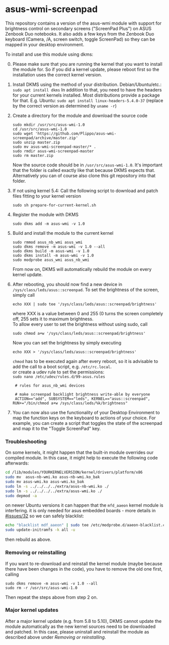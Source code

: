 # asus-wmi-screenpad
This repository contains a version of the asus-wmi module with support for brightness control on secondary screens ("ScreenPad Plus") on ASUS Zenbook Duo notebooks. It also adds a few keys from the Zenbook Duo keyboard (Camera, /A, screen switch, toggle ScreenPad) so they can be mapped in your desktop environment.

To install and use this module using dkms:

0. Please make sure that you are running the kernel that you want to install the module for. So if you did a kernel update, please reboot first so the installation uses the correct kernel version.

1. Install DKMS using the method of your distribution.
   Debian/Ubuntu/etc.: `sudo apt install dkms`
   In addition to that, you need to have the headers for your current kernels installed. Most distributions provide a package for that.
   E.g. Ubuntu: `sudo apt install linux-headers-5.4.0-37` (replace by the correct version as determined by `uname -r`)

2. Create a directory for the module and download the source code
   ```
   sudo mkdir /usr/src/asus-wmi-1.0
   cd /usr/src/asus-wmi-1.0
   sudo wget 'https://github.com/Plippo/asus-wmi-screenpad/archive/master.zip'
   sudo unzip master.zip
   sudo mv asus-wmi-screenpad-master/* .
   sudo rmdir asus-wmi-screenpad-master
   sudo rm master.zip
   ```
   Now the source code should be in `/usr/src/asus-wmi-1.0`. It's important that the folder is called exactly like that because DKMS expects that.
   Alternatively you can of course also clone this git repository into that folder.

3. If not using kernel 5.4: Call the following script to download and patch files fitting to your kernel version
   ```
   sudo sh prepare-for-current-kernel.sh
   ```

4. Register the module with DKMS
   ```
   sudo dkms add -m asus-wmi -v 1.0
   ```

5. Build and install the module to the current kernel
   ```
   sudo rmmod asus_nb_wmi asus_wmi
   sudo dkms remove -m asus-wmi -v 1.0 --all
   sudo dkms build -m asus-wmi -v 1.0
   sudo dkms install -m asus-wmi -v 1.0
   sudo modprobe asus_wmi asus_nb_wmi 
   ```
   From now on, DKMS will automatically rebuild the module on every kernel update.

6. After rebooting, you should now find a new device in `/sys/class/leds/asus::screenpad`.
   To set the brightness of the screen, simply call
   ```
   echo XXX | sudo tee '/sys/class/leds/asus::screenpad/brightness'
   ```
   where XXX is a value between 0 and 255 (0 turns the screen completely off, 255 sets it to maximum brightness.  
   To allow every user to set the brightness without using sudo, call
   ```
   sudo chmod a+w '/sys/class/leds/asus::screenpad/brightness'
   ```
   Now you can set the brightness by simply executing
   ```
   echo XXX > '/sys/class/leds/asus::screenpad/brightness'
   ```

   `chmod` has to be executed again after every reboot, so it is advisable to add the call to a boot script, e.g. `/etc/rc.local`.  
   or create a udev rule to set the permissions:  
   `sudo nano /etc/udev/rules.d/99-asus.rules`
   ```
    # rules for asus_nb_wmi devices

    # make screenpad backlight brightness write-able by everyone
    ACTION=="add", SUBSYSTEM=="leds", KERNEL=="asus::screenpad", RUN+="/bin/chmod a+w /sys/class/leds/%k/brightness"
   ```
   <!--
   # make lightbar write-able by everyone
   ACTION=="add", SUBSYSTEM=="leds", KERNEL=="asus::lightbar", RUN+="/bin/chmod a+w /sys/class/leds/%k/brightness"
    -->


7. You can now also use the functionality of your Desktop Environment to map the function keys on the keyboard to actions of your choice.
   For example, you can create a script that toggles the state of the screenpad and map it to the "Toggle ScreenPad" key.



### Troubleshooting
On some kernels, it might happen that the built-in module overrides our compiled module.
In this case, it might help to execute the following code afterwards:
```bash
cd /lib/modules/YOURKERNELVERSION/kernel/drivers/platform/x86
sudo mv  asus-nb-wmi.ko asus-nb-wmi.ko_bak
sudo mv asus-wmi.ko asus-wmi.ko_bak
sudo ln -s ../../../../extra/asus-nb-wmi.ko ./
sudo ln -s ../../../../extra/asus-wmi.ko ./
sudo depmod -a
```

on newer Ubuntu versions it can happen that the `mfd_aaeon` kernel module is interfering.
it is only needed for asus embedded boards - more details in [#issues/32](https://github.com/Plippo/asus-wmi-screenpad/issues/32#issuecomment-986424835)
so we can safely blacklist:
```bash
echo "blacklist mdf_aaeon" | sudo tee /etc/modprobe.d/aaeon-blacklist.conf
sudo update-initramfs -k all -u
```
then rebuild as above.



### Removing or reinstalling
If you want to re-download and reinstall the kernel module (maybe because there have been changes in the code), you have to remove the old one first, calling
```
sudo dkms remove -m asus-wmi -v 1.0 --all
sudo rm -r /usr/src/asus-wmi-1.0
```
Then repeat the steps above from step 2 on.

### Major kernel updates
After a major kernel update (e.g. from 5.8 to 5.10), DKMS cannot update the module automatically as the new kernel sources need to be downloaded and patched. In this case, please uninstall and reinstall the module as described above under *Removing or reinstalling*.
